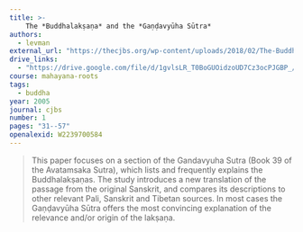 ```yaml
---
title: >-
    The *Buddhalakṣaṇa* and the *Gaṇḍavyūha Sūtra*
authors:
  - levman
external_url: "https://thecjbs.org/wp-content/uploads/2018/02/The-Buddhalaksana-and-the-Gandavyuha-Sutra_Levman.pdf"
drive_links:
  - "https://drive.google.com/file/d/1gvlsLR_T0BoGUOidzoUD7Cz3ocPJGBP_/view?usp=drivesdk"
course: mahayana-roots
tags:
  - buddha
year: 2005
journal: cjbs
number: 1
pages: "31--57"
openalexid: W2239700584
---
```


> This paper focuses on a section of the Gandavyuha Sutra (Book 39 of the Avatamsaka Sutra), which lists and frequently explains the Buddhalakṣaṇas.
> The study introduces a new translation of the passage from the original Sanskrit, and compares its descriptions to other relevant Pali, Sanskrit and Tibetan sources.
> In most cases the Gaṇḍavyūha Sūtra offers the most convincing explanation of the relevance and/or origin of the lakṣaṇa.

